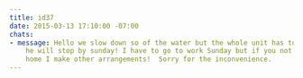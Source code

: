 ```yaml
---
title: id37
date: 2015-03-13 17:10:00 -07:00
chats:
- message: Hello we slow down so of the water but the whole unit has to be replaced
    he will stop by sunday! I have to go to work Sunday but if you not going to be
    home I make other arrangements!  Sorry for the inconvenience.
---
```


